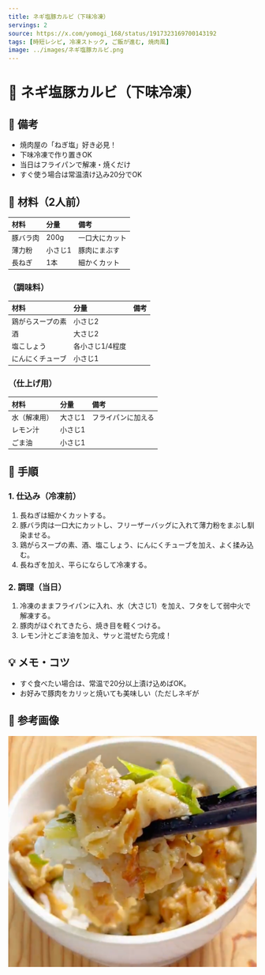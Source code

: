 ```yaml
---
title: ネギ塩豚カルビ（下味冷凍）
servings: 2
source: https://x.com/yomogi_168/status/1917323169700143192
tags: [時短レシピ, 冷凍ストック, ご飯が進む, 焼肉風]
image: ../images/ネギ塩豚カルビ.png
---
```


# 🍳 ネギ塩豚カルビ（下味冷凍）

## 📝 備考
- 焼肉屋の「ねぎ塩」好き必見！
- 下味冷凍で作り置きOK
- 当日はフライパンで解凍・焼くだけ
- すぐ使う場合は常温漬け込み20分でOK

## 🛒 材料（2人前）
| 材料 | 分量 | 備考 |
|:---|:---|:---|
| 豚バラ肉 | 200g | 一口大にカット |
| 薄力粉 | 小さじ1 | 豚肉にまぶす |
| 長ねぎ | 1本 | 細かくカット |

### （調味料）
| 材料 | 分量 | 備考 |
|:---|:---|:---|
| 鶏がらスープの素 | 小さじ2 | |
| 酒 | 大さじ2 | |
| 塩こしょう | 各小さじ1/4程度 | |
| にんにくチューブ | 小さじ1 | |

### （仕上げ用）
| 材料 | 分量 | 備考 |
|:---|:---|:---|
| 水（解凍用） | 大さじ1 | フライパンに加える |
| レモン汁 | 小さじ1 | |
| ごま油 | 小さじ1 | |

## 🥣 手順

### 1. 仕込み（冷凍前）
1. 長ねぎは細かくカットする。
2. 豚バラ肉は一口大にカットし、フリーザーバッグに入れて薄力粉をまぶし馴染ませる。
3. 鶏がらスープの素、酒、塩こしょう、にんにくチューブを加え、よく揉み込む。
4. 長ねぎを加え、平らにならして冷凍する。

### 2. 調理（当日）
1. 冷凍のままフライパンに入れ、水（大さじ1）を加え、フタをして弱中火で解凍する。
2. 豚肉がほぐれてきたら、焼き目を軽くつける。
3. レモン汁とごま油を加え、サッと混ぜたら完成！

## 💡 メモ・コツ
- すぐ食べたい場合は、常温で20分以上漬け込めばOK。
- お好みで豚肉をカリッと焼いても美味しい（ただしネギが

## 📸 参考画像

![ネギ塩豚カルビ](../images/ネギ塩豚カルビ.png)